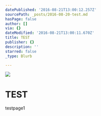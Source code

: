 ```yaml
---
datePublished: '2016-08-21T13:00:12.257Z'
sourcePath: _posts/2016-08-20-test.md
hasPage: false
author: []
via: {}
dateModified: '2016-08-21T13:00:11.670Z'
title: TEST
publisher: {}
description: ''
starred: false
_type: Blurb

---
```

![](https://the-grid-user-content.s3-us-west-2.amazonaws.com/2a2a2fd1-713f-4fbe-a8f8-4a28a076c1ea.jpg)

# TEST

testpage1